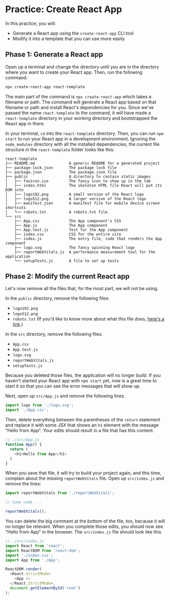 # Practice: Create React App

In this practice, you will:

* Generate a React app using the `create-react-app` CLI tool
* Modify it into a template that you can use more easily

## Phase 1: Generate a React app

Open up a terminal and change the directory until you are in the directory where
you want to create your React app. Then, run the following command:

```sh
npx create-react-app react-template
```

The main part of the command is `npx create-react-app` which takes a filename or
path. The command will generate a React app based on that filename or path and
install React's dependencies for you. Since we've passed the name
`react-template` to the command, it will have made a `react-template` directory
in your working directory and bootstrapped the React app in there.

In your terminal, `cd` into the `react-template` directory. Then, you can run
`npm start` to run your React app in a development environment. Ignoring the
`node_modules` directory with all the installed dependencies, the current file
structure in the `react-template` folder looks like this:

```plaintext
react-template
├── README.md               A generic README for a generated project
├── package-lock.json       The package lock file
├── package.json            The package.json file
├── public                  A directory to contain static images
│   ├── favicon.ico         The fancy icon to show up in the tab
│   ├── index.html          The skeleton HTML file React will put its DOM into
│   ├── logo192.png         A small version of the React logo
│   ├── logo512.png         A larger version of the React logo
│   ├── manifest.json       A manifest file for mobile device screen shortcuts
│   └── robots.txt          A robots.txt file
└── src
    ├── App.css             The App component's CSS
    ├── App.js              The App component
    ├── App.test.js         Test for the App component
    ├── index.css           CSS for the entire site
    ├── index.js            The entry file, code that renders the App component
    ├── logo.svg            The fancy spinning React logo
    ├── reportWebVitals.js  A performance measurement tool for the application
    └── setupTests.js       A file to set up tests
```

## Phase 2: Modify the current React app

Let's now remove all the files that, for the most part, we will not be using.

In the `public` directory, remove the following files:

* `logo192.png`
* `logo512.png`
* `robots.txt` (If you'd like to know more about what this file does, [here's a
    link][robots.txt].)

In the `src` directory, remove the following files:

* `App.css`
* `App.test.js`
* `logo.svg`
* `reportWebVitals.js`
* `setupTests.js`

Because you deleted those files, the application will no longer build. If
you haven't started your React app with `npm start` yet, now is a great time to
start it so that you can see the error messages that will show up.

Next, open up `src/App.js` and remove the following lines.

```js
import logo from './logo.svg';
import './App.css';
```

Then, delete everything between the parentheses of the `return` statement and
replace it with some JSX that shows an `h1` element with the message "Hello from
App". Your edits should result in a file that has this content.

```js
// ./src/App.js
function App() {
  return (
    <h1>Hello from App</h1>
  )
}
```

When you save that file, it will try to build your project again, and this time,
complain about the missing `reportWebVitals` file. Open up `src/index.js` and
remove the lines:

```js
import reportWebVitals from './reportWebVitals';

// Some code ...

reportWebVitals();
```

You can delete the big comment at the bottom of the file, too, because it will
no longer be relevant. When you complete those edits, you should now see "Hello
from App" in the browser. The `src/index.js` file should look like this.

```js
// ./src/index.js
import React from 'react';
import ReactDOM from 'react-dom';
import './index.css';
import App from './App';

ReactDOM.render(
  <React.StrictMode>
    <App />
  </React.StrictMode>,
  document.getElementById('root')
);
```

[robots.txt]: https://en.wikipedia.org/wiki/Robots_exclusion_standard
